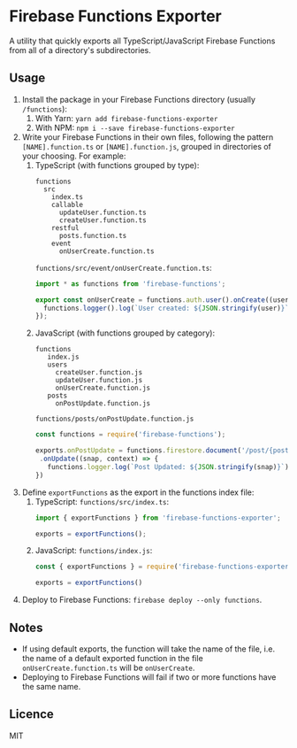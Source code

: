 # Firebase Functions Exporter
A utility that quickly exports all TypeScript/JavaScript Firebase Functions from all of a directory's subdirectories.

## Usage
1. Install the package in your Firebase Functions directory (usually `/functions`):
   1. With Yarn: `yarn add firebase-functions-exporter`
   2. With NPM: `npm i --save firebase-functions-exporter`
2. Write your Firebase Functions in their own files, following the pattern `[NAME].function.ts` or `[NAME].function.js`, grouped in directories of your choosing. For example:
   1. TypeScript (with functions grouped by type):
      ```
      functions
        src
          index.ts
          callable
            updateUser.function.ts
            createUser.function.ts
          restful
            posts.function.ts
          event
            onUserCreate.function.ts
      ``` 
      `functions/src/event/onUserCreate.function.ts`:
      ```ts
      import * as functions from 'firebase-functions';

      export const onUserCreate = functions.auth.user().onCreate((user, context) => {
        functions.logger().log(`User created: ${JSON.stringify(user)}`);
      });
      ```
    1. JavaScript (with functions grouped by category):
       ```
       functions
          index.js
          users
            createUser.function.js
            updateUser.function.js
            onUserCreate.function.js
          posts
            onPostUpdate.function.js
       ```
       `functions/posts/onPostUpdate.function.js`
       ```js
       const functions = require('firebase-functions');

       exports.onPostUpdate = functions.firestore.document('/post/{postId}')
        .onUpdate((snap, context) => {
          functions.logger.log(`Post Updated: ${JSON.stringify(snap)}`);
       })
       ```
3. Define `exportFunctions` as the export in the functions index file:
   1. TypeScript:
      `functions/src/index.ts`: 
      ```ts
      import { exportFunctions } from 'firebase-functions-exporter';

      exports = exportFunctions();
      ```
    1. JavaScript: `functions/index.js`:
        ```js
        const { exportFunctions } = require('firebase-functions-exporter');

        exports = exportFunctions()
        ``` 
4. Deploy to Firebase Functions:
   `firebase deploy --only functions`.

## Notes
- If using default exports, the function will take the name of the file, i.e. the name of a default exported function in the file `onUserCreate.function.ts` will be `onUserCreate`.
- Deploying to Firebase Functions will fail if two or more functions have the same name.

## Licence
MIT